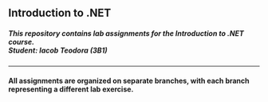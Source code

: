 ## Introduction to .NET<br>
 ##### This repository contains lab assignments for the Introduction to .NET course.<br> Student: Iacob Teodora (3B1)
 ---
#### All assignments are organized on separate branches, with each branch representing a different lab exercise.
